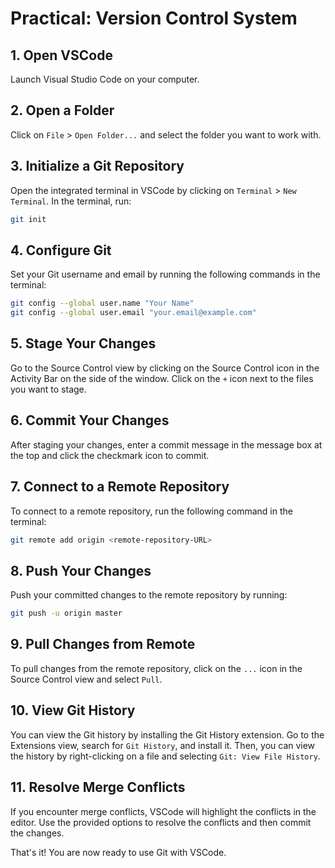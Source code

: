 # Practical: Version Control System

## 1. Open VSCode
Launch Visual Studio Code on your computer.

## 2. Open a Folder
Click on `File` > `Open Folder...` and select the folder you want to work with.

## 3. Initialize a Git Repository
Open the integrated terminal in VSCode by clicking on `Terminal` > `New Terminal`. In the terminal, run:
```sh
git init
```

## 4. Configure Git
Set your Git username and email by running the following commands in the terminal:
```sh
git config --global user.name "Your Name"
git config --global user.email "your.email@example.com"
```

## 5. Stage Your Changes
Go to the Source Control view by clicking on the Source Control icon in the Activity Bar on the side of the window. Click on the `+` icon next to the files you want to stage.

## 6. Commit Your Changes
After staging your changes, enter a commit message in the message box at the top and click the checkmark icon to commit.

## 7. Connect to a Remote Repository
To connect to a remote repository, run the following command in the terminal:
```sh
git remote add origin <remote-repository-URL>
```

## 8. Push Your Changes
Push your committed changes to the remote repository by running:
```sh
git push -u origin master
```

## 9. Pull Changes from Remote
To pull changes from the remote repository, click on the `...` icon in the Source Control view and select `Pull`.

## 10. View Git History
You can view the Git history by installing the Git History extension. Go to the Extensions view, search for `Git History`, and install it. Then, you can view the history by right-clicking on a file and selecting `Git: View File History`.

## 11. Resolve Merge Conflicts
If you encounter merge conflicts, VSCode will highlight the conflicts in the editor. Use the provided options to resolve the conflicts and then commit the changes.

That's it! You are now ready to use Git with VSCode.